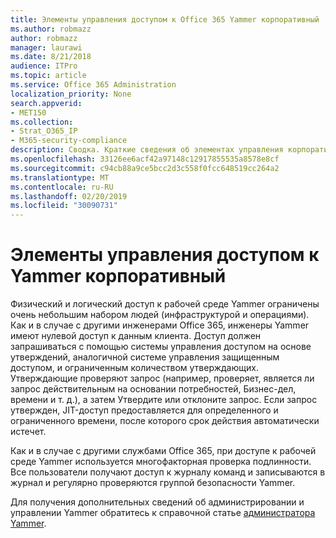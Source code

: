 ```yaml
---
title: Элементы управления доступом к Office 365 Yammer корпоративный
ms.author: robmazz
author: robmazz
manager: laurawi
ms.date: 8/21/2018
audience: ITPro
ms.topic: article
ms.service: Office 365 Administration
localization_priority: None
search.appverid:
- MET150
ms.collection:
- Strat_O365_IP
- M365-security-compliance
description: Сводка. Краткие сведения об элементах управления корпоративным доступом в Yammer в рабочей среде.
ms.openlocfilehash: 33126ee6acf42a97148c12917855535a8578e8cf
ms.sourcegitcommit: c94cb88a9ce5bcc2d3c558f0fcc648519cc264a2
ms.translationtype: MT
ms.contentlocale: ru-RU
ms.lasthandoff: 02/20/2019
ms.locfileid: "30090731"
---
```

# <a name="yammer-enterprise-access-controls"></a>Элементы управления доступом к Yammer корпоративный 

Физический и логический доступ к рабочей среде Yammer ограничены очень небольшим набором людей (инфраструктурой и операциями). Как и в случае с другими инженерами Office 365, инженеры Yammer имеют нулевой доступ к данным клиента. Доступ должен запрашиваться с помощью системы управления доступом на основе утверждений, аналогичной системе управления защищенным доступом, и ограниченным количеством утверждающих. Утверждающие проверяют запрос (например, проверяет, является ли запрос действительным на основании потребностей, Бизнес-дел, времени и т. д.), а затем Утвердите или отклоните запрос. Если запрос утвержден, JIT-доступ предоставляется для определенного и ограниченного времени, после которого срок действия автоматически истечет. 

Как и в случае с другими службами Office 365, при доступе к рабочей среде Yammer используется многофакторная проверка подлинности. Все пользователи получают доступ к журналу команд и записываются в журнал и регулярно проверяются группой безопасности Yammer.

Для получения дополнительных сведений об администрировании и управлении Yammer обратитесь к справочной статье [администратора Yammer](https://support.office.com/article/yammer-–-admin-help-e1464355-1f97-49ac-b2aa-dd320b179dbe?ui=en-US&rs=en-US&ad=US).